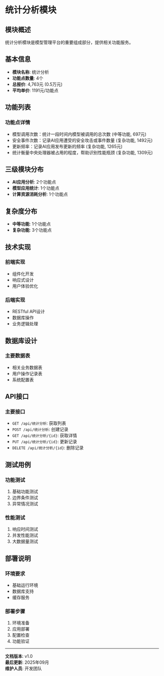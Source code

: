# 统计分析模块

## 模块概述
统计分析模块是模型管理平台的重要组成部分，提供相关功能服务。

## 基本信息
- **模块名称**: 统计分析
- **功能点数量**: 4个
- **总报价**: 4,763元 (0.5万元)
- **平均单价**: 1191元/功能点

## 功能列表

### 功能点详情
- 模型调用次数：统计一段时间内模型被调用的总次数 (中等功能, 697元)
- 安全事件次数：记录AI应用遭受的安全攻击或事件数量 (复杂功能, 1492元)
- 更新频率：记录AI应用发布更新的频率 (复杂功能, 1265元)
- 统计衡量中央处理器被占用的程度，帮助识别性能瓶颈 (复杂功能, 1309元)

## 三级模块分布

- **AI应用分析**: 2个功能点
- **模型应用统计**: 1个功能点
- **计算资源消耗分析**: 1个功能点

## 复杂度分布

- **中等功能**: 1个功能点
- **复杂功能**: 3个功能点

## 技术实现

### 前端实现
- 组件化开发
- 响应式设计
- 用户体验优化

### 后端实现
- RESTful API设计
- 数据库操作
- 业务逻辑处理

## 数据库设计

### 主要数据表
- 相关业务数据表
- 用户操作记录表
- 系统配置表

## API接口

### 主要接口
- `GET /api/统计分析`: 获取列表
- `POST /api/统计分析`: 创建记录
- `GET /api/统计分析/{id}`: 获取详情
- `PUT /api/统计分析/{id}`: 更新记录
- `DELETE /api/统计分析/{id}`: 删除记录

## 测试用例

### 功能测试
1. 基础功能测试
2. 边界条件测试
3. 异常情况测试

### 性能测试
1. 响应时间测试
2. 并发性能测试
3. 大数据量测试

## 部署说明

### 环境要求
- 基础运行环境
- 数据库支持
- 缓存服务

### 部署步骤
1. 环境准备
2. 应用部署
3. 配置检查
4. 功能验证

---

**文档版本**: v1.0  
**最后更新**: 2025年09月  
**维护人员**: 开发团队
